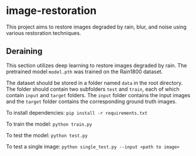 # image-restoration
This project aims to restore images degraded by rain, blur, and noise using various restoration techniques.

## Deraining
This section utilizes deep learning to restore images degraded by rain. The pretrained model `model.pth` was trained on the Rain1800 dataset.

The dataset should be stored in a folder named `data` in the root directory. The folder should contain two subfolders `test` and `train`, each of which contain `input` and `target` folders. The `input` folder contains the input images and the `target` folder contains the corresponding ground truth images.

To install dependencies:
`pip install -r requirements.txt`

To train the model:
`python train.py`

To test the model:
`python test.py`

To test a single image:
`python single_test.py --input <path to image>`